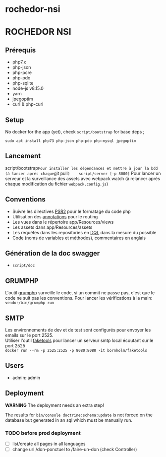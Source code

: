 rochedor-nsi
============


# ROCHEDOR NSI
## Prérequis
- php7.x
- php-json
- php-pcre
- php-pdo 
- php-sqlite
- node-js v8.15.0
- yarn
- jpegoptim
- curl & php-curl

## Setup
No docker for the app (yet), check `script/bootstrap` for base deps ;
```
sudo apt install php73 php-json php-pdo php-mysql jpegoptim
```


## Lancement
script/bootstrap` Pour installer les dépendances et mettre à jour la bdd (à lancer après chaque `git pull`)   
script/server [-p 8000]` Pour lancer un serveur et la surveillance des assets avec webpack watch (à relancer après chaque modification du fichier `webpack.config.js`)    


## Conventions
- Suivre les directives [PSR2](http://www.php-fig.org/psr/psr-2/) pour le formatage du code php
- Utilisation des [annotations](https://symfony.com/doc/current/best_practices/controllers.html#routing-configuration) pour le routing 
- Les vues dans le répertoire app/Resources/views
- Les assets dans app/Resources/assets
- Les requêtes dans les repositories en [DQL](https://symfony.com/doc/current/doctrine.html#querying-for-objects-with-dql) dans la mesure du possible
- Code (noms de variables et méthodes), commentaires en anglais

## Génération de la doc swagger
- `script/doc`

## GRUMPHP
L'outil [grumphp](https://github.com/phpro/grumphp) surveille le code, si un commit ne passe pas, c'est que le code ne suit pas les conventions.
Pour lancer les vérifications à la main:  
`vendor/bin/grumphp run`

## SMTP
Les environnements de dev et de test sont configurés pour envoyer les emails sur le port 2525.    
Utiliser l'outil [faketools](https://github.com/Bornholm/faketools) pour lancer un serveur smtp local écoutant sur le port 2525     
`docker run --rm -p 2525:2525 -p 8080:8080 -it bornholm/faketools`

## Users
- admin::admin

## Deployment
**WARNING** The deployment needs an extra step! 

The results for `bin/console doctrine:schema:update` is not forced on the database but generated in an sql which must be manually run.

### TODO before prod deployment
- [ ] list/create all pages in all languages
- [ ] change url /don-ponctuel to /faire-un-don (check Controller)
